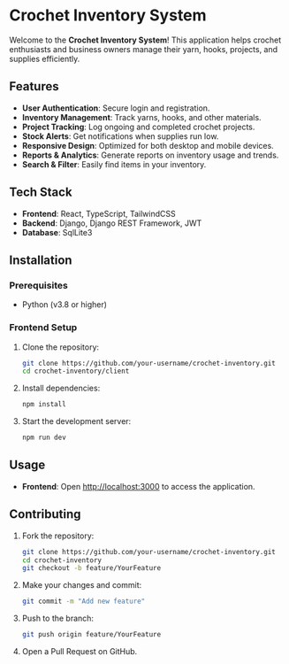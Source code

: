 # Crochet Inventory System

Welcome to the **Crochet Inventory System**! This application helps crochet enthusiasts and business owners manage their yarn, hooks, projects, and supplies efficiently.

## Features

- **User Authentication**: Secure login and registration.
- **Inventory Management**: Track yarns, hooks, and other materials.
- **Project Tracking**: Log ongoing and completed crochet projects.
- **Stock Alerts**: Get notifications when supplies run low.
- **Responsive Design**: Optimized for both desktop and mobile devices.
- **Reports & Analytics**: Generate reports on inventory usage and trends.
- **Search & Filter**: Easily find items in your inventory.

## Tech Stack

- **Frontend**: React, TypeScript, TailwindCSS
- **Backend**: Django, Django REST Framework, JWT
- **Database**: SqlLite3

## Installation

### Prerequisites
- Python (v3.8 or higher)

### Frontend Setup

1. Clone the repository:
    ```bash
    git clone https://github.com/your-username/crochet-inventory.git
    cd crochet-inventory/client
    ```

2. Install dependencies:
    ```bash
    npm install
    ```

3. Start the development server:
    ```bash
    npm run dev
    ```


## Usage

- **Frontend**: Open [http://localhost:3000](http://localhost:3000) to access the application.

## Contributing

1. Fork the repository:
    ```bash
    git clone https://github.com/your-username/crochet-inventory.git
    cd crochet-inventory
    git checkout -b feature/YourFeature
    ```

2. Make your changes and commit:
    ```bash
    git commit -m "Add new feature"
    ```

3. Push to the branch:
    ```bash
    git push origin feature/YourFeature
    ```

4. Open a Pull Request on GitHub.
